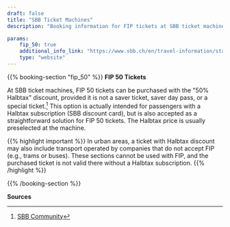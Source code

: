 ```yaml
---
draft: false
title: "SBB Ticket Machines"
description: "Booking information for FIP tickets at SBB ticket machines"

params:
    fip_50: true
    additional_info_link: "https://www.sbb.ch/en/travel-information/stations/services-ticket-machine/sbb-ticket-machine.html"
    type: "website"
---
```


{{% booking-section "fip_50" %}}
**FIP 50 Tickets**

At SBB ticket machines, FIP 50 tickets can be purchased with the "50% Halbtax" discount, provided it is not a saver ticket, saver day pass, or a special ticket.[^1] This option is actually intended for passengers with a Halbtax subscription (SBB discount card), but is also accepted as a straightforward solution for FIP 50 tickets. The Halbtax price is usually preselected at the machine.

{{% highlight important %}}
In urban areas, a ticket with Halbtax discount may also include transport operated by companies that do not accept FIP (e.g., trams or buses). These sections cannot be used with FIP, and the purchased ticket is not valid there without a Halbtax subscription.
{{% /highlight %}}

{{% /booking-section %}}

**Sources**
[^1]: [SBB Community](https://community.sbb.ch/d/2251-kann-man-als-fip-beg%C3%BCnstigter-tickets-weiterhin-online-mittels-halbtax-kaufen)
